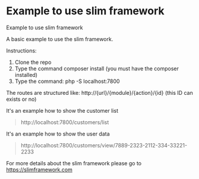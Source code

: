 # Example to use slim framework

Example to use slim framework

A basic example to use the slim framework.

Instructions:
1. Clone the repo
2. Type the command composer install (you must have the composer installed)
3. Type the command: php -S localhost:7800

The routes are structured like: http://{url}/{module}/{action}/{id} (this ID can exists or no)

It's an example how to show the customer list
> http://localhost:7800/customers/list

It's an example how to show the user data
> http://localhost:7800/customers/view/7889-2323-2112-334-33221-2233

For more details about the slim framework please go to https://slimframework.com
